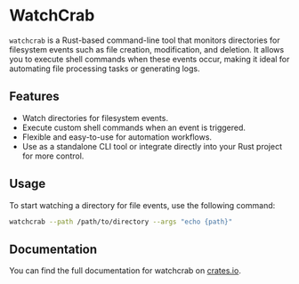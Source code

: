 # WatchCrab

`watchcrab` is a Rust-based command-line tool that monitors directories for filesystem events such as file creation, modification, and deletion. It allows you to execute shell commands when these events occur, making it ideal for automating file processing tasks or generating logs.

## Features

- Watch directories for filesystem events.
- Execute custom shell commands when an event is triggered.
- Flexible and easy-to-use for automation workflows.
- Use as a standalone CLI tool or integrate directly into your Rust project for more control.

## Usage

To start watching a directory for file events, use the following command:

```bash
watchcrab --path /path/to/directory --args "echo {path}"
```
## Documentation
You can find the full documentation for watchcrab on [crates.io](https://crates.io/crates/watchcrab).
